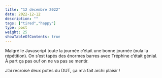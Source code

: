 ```yaml
---
title: "12 décembre 2022"
date: 2022-12-12
description: ""
tags: ["tired","happy"]
type: post
weight: 25
showTableOfContents: true
---
```


Malgré le Javascript toute la journée c’était une bonne journée (oula la répétition). On s’est tapés des énormes barres avec Tréphine c’était génial. À part ça pas ouf on ne va pas se mentir.

J’ai recroisé deux potes du DUT, ça m’a fait archi plaisir !